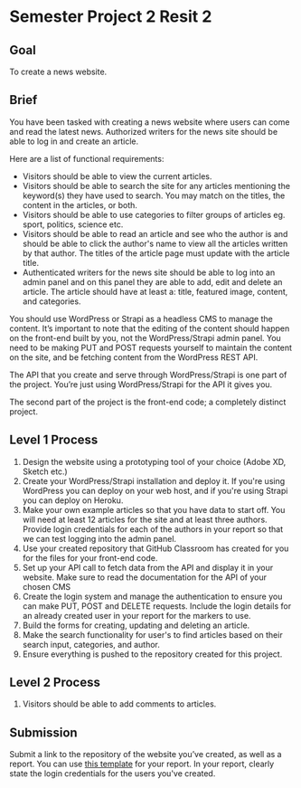 # Semester Project 2 Resit 2

## Goal 

To create a news website.

## Brief 

You have been tasked with creating a news website where users can come and read the latest news. Authorized writers for the news site should be able to log in and create an article.

Here are a list of functional requirements: 
- Visitors should be able to view the current articles.
- Visitors should be able to search the site for any articles mentioning the keyword(s) they have used to search. You may match on the titles, the content in the articles, or both.
- Visitors should be able to use categories to filter groups of articles eg. sport, politics, science etc.
- Visitors should be able to read an article and see who the author is and should be able to click the author's name to view all the articles written by that author. The titles of the article page must update with the article title.
- Authenticated writers for the news site should be able to log into an admin panel and on this panel they are able to add, edit and delete an article. The article should have at least a: title, featured image, content, and categories.

You should use WordPress or Strapi as a headless CMS to manage the content. It’s important to note that the editing of the content should happen on the front-end built by you, not the WordPress/Strapi admin panel. You need to be making PUT and POST requests yourself to maintain the content on the site, and be fetching content from the WordPress REST API. 

The API that you create and serve through WordPress/Strapi is one part of the project. You’re just using WordPress/Strapi for the API it gives you. 

The second part of the project is the front-end code; a completely distinct project. 

## Level 1 Process 
1. Design the website using a prototyping tool of your choice (Adobe XD, Sketch etc.) 
2. Create your WordPress/Strapi installation and deploy it. If you're using WordPress you can deploy on your web host, and if you're using Strapi you can deploy on Heroku.
3. Make your own example articles so that you have data to start off. You will need at least 12 articles for the site and at least three authors. Provide login credentials for each of the authors in your report so that we can test logging into the admin panel.
4. Use your created repository that GitHub Classroom has created for you for the files for your front-end code.
5. Set up your API call to fetch data from the API and display it in your website. Make sure to read the documentation for the API of your chosen CMS
6. Create the login system and manage the authentication to ensure you can make PUT, POST and DELETE requests. Include the login details for an already created user in your report for the markers to use. 
7. Build the forms for creating, updating and deleting an article. 
8. Make the search functionality for user's to find articles based on their search input, categories, and author.
9. Ensure everything is pushed to the repository created for this project.

## Level 2 Process
1. Visitors should be able to add comments to articles.

## Submission 

Submit a link to the repository of the website you’ve created, as well as a report. You can use [this template](https://interactive-content.now.sh/resources/semester-project-2-report-template.docx) for your report. In your report, clearly state the login credentials for the users you've created.
